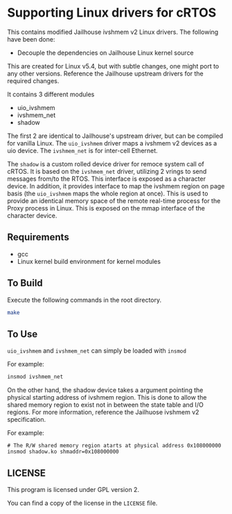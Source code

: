 # Supporting Linux drivers for cRTOS

This contains modified Jailhouse ivshmem v2 Linux drivers.
The following have been done:
 * Decouple the dependencies on Jailhouse Linux kernel source

This are created for Linux v5.4, but with subtle changes, one might port to any other versions.
Reference the Jailhouse upstream drivers for the required changes.

It contains 3 different modules
 * uio_ivshmem
 * ivshmem_net
 * shadow

The first 2 are identical to Jailhouse's upstream driver, but can be compiled for vanilla Linux.
The `uio_ivshmem` driver maps a ivshmem v2 devices as a uio device.
The `ivshmem_net` is for inter-cell Ethernet.

The `shadow` is a custom rolled device driver for remoce system call of cRTOS.
It is based on the `ivshmem_net` driver, utilizing 2 vrings to send messages from/to the RTOS.
This interface is exposed as a character device.
In addition, it provides interface to map the ivshmem region on page basis (the `uio_ivshmem` maps the whole region at once).
This is used to provide an identical memory space of the remote real-time process for the Proxy process in Linux.
This is exposed on the mmap interface of the character device.

## Requirements

 * gcc
 * Linux kernel build environment for kernel modules

## To Build

Execute the following commands in the root directory.

```sh
make
```

## To Use

`uio_ivshmem` and `ivshmem_net` can simply be loaded with `insmod`

For example:
```sh
insmod ivshmem_net
```

On the other hand, the shadow device takes a argument pointing the physical starting address of ivshmem region.
This is done to allow the shared memory region to exist not in between the state table and I/O regions.
For more information, reference the Jailhuose ivshmem v2 specification.

For example:
```
# The R/W shared memory region atarts at physical address 0x108000000
insmod shadow.ko shmaddr=0x108000000
```

## LICENSE

This program is licensed under GPL version 2.

You can find a copy of the license in the `LICENSE` file.
